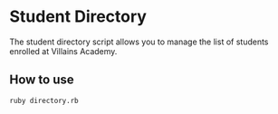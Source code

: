 # Student Directory #

The student directory script allows you to manage the list of students enrolled at Villains Academy.
    
## How to use ##
    
```shell
ruby directory.rb
```